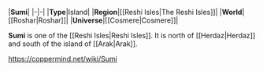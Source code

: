 |**Sumi**|
|-|-|
|**Type**|Island|
|**Region**|[[Reshi Isles\|The Reshi Isles]]|
|**World**|[[Roshar\|Roshar]]|
|**Universe**|[[Cosmere\|Cosmere]]|

**Sumi** is one of the [[Reshi Isles\|Reshi Isles]]. It is north of [[Herdaz\|Herdaz]] and south of the island of [[Arak\|Arak]].



https://coppermind.net/wiki/Sumi